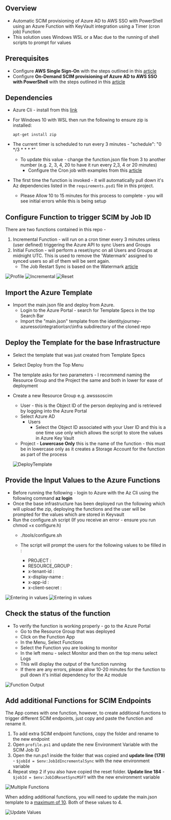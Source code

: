 ## Overview
- Automatic SCIM provisioning of Azure AD to AWS SSO with PowerShell using an Azure Function with KeyVault integration using a Timer (cron job) Function
- This solution uses Windows WSL or a Mac due to the running of shell scripts to prompt for values

## Prerequisites
- Configure **AWS Single Sign-On** with the steps outlined in this [article](https://aws.amazon.com/blogs/aws/the-next-evolution-in-aws-single-sign-on/)
- Configure **On-Demand SCIM provisioning of Azure AD to AWS SSO with PowerShell** with the steps outlined in this [article](https://aws.amazon.com/blogs/security/on-demand-scim-provisioning-of-azure-ad-to-aws-sso-with-powershell/)

## Dependencies

- Azure Cli - install from this [link](https://docs.microsoft.com/en-us/cli/azure/install-azure-cli)
- For Windows 10 with WSL then run the following to ensure zip is installed:

  ```
  apt-get install zip
  ```

- The current timer is scheduled to run every 3 minutes - "schedule": "0 */3 * * * *" 
  - To update this value - change the function.json file from 3 to another number (e.g. 2, 3, 4, 20 to have it run every 2,3, 4 or 20 minutes)
    - Configure the Cron job with examples from this [article](https://github.com/atifaziz/NCrontab)
- The first time the function is invoked - it will automatically pull down it's Az dependencies listed in the `requirements.psd1` file in this project.
    - Please Allow 10 to 15 minutes for this process to complete - you will see initial errors while this is being setup

## Configure Function to trigger SCIM by Job ID
There are two functions contained in this repo -
1. Incremental Function - will run on a cron timer every 3 minutes unless (user defined) triggering the Azure API to sync Users and Groups
2. Initial Function - will perform a reset/sync on all Users and Groups at midnight UTC. This is used to remove the 'Watermark' assigned to synced users so all of them will be sent again.
    - The Job Restart Sync is based on the Watermark [article](https://docs.microsoft.com/en-us/graph/api/resources/synchronization-synchronizationjobrestartcriteria?view=graph-rest-beta)


![Profile](./images/Profile.PNG)
![Incremental](./images/Incremental.PNG)
![Reset](./images/Reset.PNG)

## Import the Azure Template
- Import the main.json file and deploy from Azure.  
  - Login to the Azure Portal -  search for Template Specs in the top Search Bar
  - Import the "main.json" template from the identityjourney-azuresso\integration\src\infra subdirectory of the cloned repo
## Deploy the Template for the base Infrastructure
- Select the template that was just created from Template Specs
- Select Deploy from the Top Menu 
- The template asks for two parameters - I  recommend naming the Resource Group and the Project the same and both in lower for ease of deployment
- Create a new Resource Group e.g. awsssoscim
  - User - this is the Object ID of the person deploying and is retrieved by logging into the Azure Portal
  -  Select Azure AD
     - Users
         - Select the Object ID associated with your User ID and this is a one time use only which allows the script to store the values in Azure Key Vault
  - Project - **Lowercase Only** this is the name of the function - this must be in lowercase only as it creates a Storage Account for the function as part of the process
      

  ![DeployTemplate](./images/TemplateSpecDeploy.PNG)


## Provide the Input Values to the Azure Functions
- Before running the following - login to Azure with the Az Cli using the following command **az login**
- Once the base infrastructure has been deployed run the following which will upload the zip, deploying the functions and the user will be prompted for the values which are stored in Keyvault
- Run the configure.sh script  (If you receive an error - ensure you run chmod +x configure.h)
  - ./tools/configure.sh

  - The script will prompt the users for the following values to be filled in :
      - PROJECT :
      - RESOURCE_GROUP :
      - x-tenant-id : 
      - x-display-name : 
      - x-app-id : 
      - x-client-secret : 

![Entering in values](./images/Config_Deploy1.PNG)
![Entering in values](./images/Config_Deploy2.PNG)

## Check the status of the function
  - To verify the function is working properly - go to the Azure Portal
    - Go to the Resource Group that was deployed
    - Click on the Function App 
    - In the Menu, Select Functions
    - Select the Function you are looking to monitor
    - In the left menu - select Monitor and then on the top menu select Logs
    - This will display the output of the function running
    - If there are any errors, please allow 10-20 minutes for the function to pull down it's initial dependency for the Az module



![Function Output](./images/Function_Monitor.PNG)

## Add additional Functions for SCIM Endpoints 
The App comes with one function, however, to create additional functions to trigger different SCIM endpoints, just copy and paste the function and rename it.

1. To add extra SCIM endpoint functions, copy the folder and rename to the new endpoint
2. Open `profile.ps1` and update the new Environment Variable with the SCIM Job ID
3. Open the run.ps1 inside the folder that was copied and **update line (179)** - `$jobId = $env:JobIdIncrementalSync` with the new environment variable
4. Repeat step 2 if you also have copied the reset folder.  **Update line 184** - `$jobId = $env:JobIdResetSyncMSFT` with the new environment variable

![Multiple Functions](./images/MultipleFunctions.PNG)

When adding additional functions, you will need to update the main.json template to a [maximum of 10](https://docs.microsoft.com/en-us/azure/azure-functions/functions-app-settings#functions_worker_process_count_). Both of these values to 4.

![Update Values](./images/WorkerProcess.PNG)
